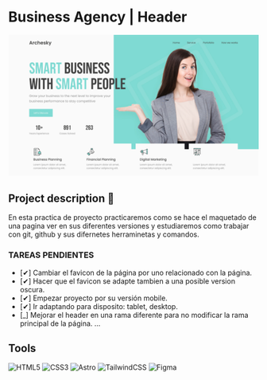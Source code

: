 # Business Agency | Header 
![alt text](header01.jpg)

## Project description 📄
En esta practica de proyecto practicaremos como se hace el maquetado de una pagina ver en sus diferentes versiones y estudiaremos como trabajar con git, github y sus difernetes herraminetas y comandos.

### TAREAS PENDIENTES
- [✔] Cambiar el favicon de la página por uno relacionado con la página.
- [✔] Hacer que el favicon se adapte tambien a una posible version oscura.
- [✔] Empezar proyecto por su versión mobile.
- [✔] Ir adaptando para disposito: tablet, desktop.
- [_] Mejorar el header en una rama diferente para no modificar la rama principal de la página.
...

## Tools
![HTML5](https://img.shields.io/badge/html5-%23E34F26.svg?style=for-the-badge&logo=html5&logoColor=white)
![CSS3](https://img.shields.io/badge/CSS%20-%231572B6.svg?style=for-the-badge&logo=css3&logoColor=white)
![Astro](https://img.shields.io/badge/astro-%232C2052.svg?style=for-the-badge&logo=astro&logoColor=white)
![TailwindCSS](https://img.shields.io/badge/tailwindcss-%2338B2AC.svg?style=for-the-badge&logo=tailwind-css&logoColor=white)
![Figma](https://img.shields.io/badge/figma-%23F24E1E.svg?style=for-the-badge&logo=figma&logoColor=white)